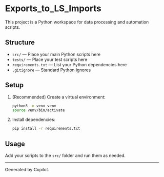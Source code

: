 # Exports_to_LS_Imports

This project is a Python workspace for data processing and automation scripts.

## Structure
- `src/` — Place your main Python scripts here
- `tests/` — Place your test scripts here
- `requirements.txt` — List your Python dependencies here
- `.gitignore` — Standard Python ignores

## Setup
1. (Recommended) Create a virtual environment:
   ```sh
   python3 -m venv venv
   source venv/bin/activate
   ```
2. Install dependencies:
   ```sh
   pip install -r requirements.txt
   ```

## Usage
Add your scripts to the `src/` folder and run them as needed.

---

Generated by Copilot.
